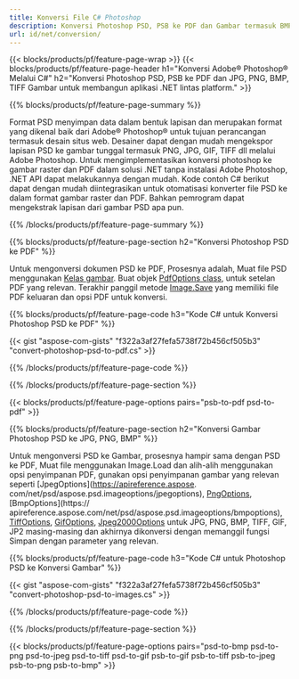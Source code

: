 ```yaml
---
title: Konversi File C# Photoshop
description: Konversi Photoshop PSD, PSB ke PDF dan Gambar termasuk BMP, JPG, PNG, TIFF dengan beberapa baris kode C# melalui perpustakaan .NET.
url: id/net/conversion/
---
```


{{< blocks/products/pf/feature-page-wrap >}}
{{< blocks/products/pf/feature-page-header h1="Konversi Adobe® Photoshop® Melalui C#" h2="Konversi Photoshop PSD, PSB ke PDF dan JPG, PNG, BMP, TIFF Gambar untuk membangun aplikasi .NET lintas platform." >}}

{{% blocks/products/pf/feature-page-summary %}}

Format PSD menyimpan data dalam bentuk lapisan dan merupakan format yang dikenal baik dari Adobe® Photoshop® untuk tujuan perancangan termasuk desain situs web. Desainer dapat dengan mudah mengekspor lapisan PSD ke gambar tunggal termasuk PNG, JPG, GIF, TIFF dll melalui Adobe Photoshop. Untuk mengimplementasikan konversi photoshop ke gambar raster dan PDF dalam solusi .NET tanpa instalasi Adobe Photoshop, .NET API dapat melakukannya dengan mudah. Kode contoh C# berikut dapat dengan mudah diintegrasikan untuk otomatisasi konverter file PSD ke dalam format gambar raster dan PDF. Bahkan pemrogram dapat mengekstrak lapisan dari gambar PSD apa pun.


{{% /blocks/products/pf/feature-page-summary  %}}

{{% blocks/products/pf/feature-page-section  h2="Konversi Photoshop PSD ke PDF" %}}

Untuk mengonversi dokumen PSD ke PDF, Prosesnya adalah, Muat file PSD menggunakan [Kelas gambar](https://apireference.aspose.com/net/psd/aspose.psd/image). Buat objek [PdfOptions class](https://apireference.aspose.com/net/psd/aspose.psd.imageoptions/pdfoptions), untuk setelan PDF yang relevan. Terakhir panggil metode [Image.Save](https://apireference.aspose.com/net/psd/aspose.psd.image/save/methods/3) yang memiliki file PDF keluaran dan opsi PDF untuk konversi.

{{% blocks/products/pf/feature-page-code h3="Kode C# untuk Konversi Photoshop PSD ke PDF" %}}

{{< gist "aspose-com-gists" "f322a3af27fefa5738f72b456cf505b3" "convert-photoshop-psd-to-pdf.cs" >}}

{{% /blocks/products/pf/feature-page-code  %}}

{{% /blocks/products/pf/feature-page-section %}}

{{< blocks/products/pf/feature-page-options pairs="psb-to-pdf psd-to-pdf" >}}

{{% blocks/products/pf/feature-page-section  h2="Konversi Gambar Photoshop PSD ke JPG, PNG, BMP" %}}

Untuk mengonversi PSD ke Gambar, prosesnya hampir sama dengan PSD ke PDF, Muat file menggunakan Image.Load dan alih-alih menggunakan opsi penyimpanan PDF, gunakan opsi penyimpanan gambar yang relevan seperti [JpegOptions](https://apireference.aspose. com/net/psd/aspose.psd.imageoptions/jpegoptions), [PngOptions](https://apireference.aspose.com/net/psd/aspose.psd.imageoptions/pngoptions), [BmpOptions](https:// apireference.aspose.com/net/psd/aspose.psd.imageoptions/bmpoptions), [TiffOptions](https://apireference.aspose.com/net/psd/aspose.psd.imageoptions/tiffoptions), [GifOptions]( https://apireference.aspose.com/net/psd/aspose.psd.imageoptions/gifoptions), [Jpeg2000Options](https://apireference.aspose.com/net/psd/aspose.psd.imageoptions/jpeg2000options) untuk JPG, PNG, BMP, TIFF, GIF, JP2 masing-masing dan akhirnya dikonversi dengan memanggil fungsi Simpan dengan parameter yang relevan.


{{% blocks/products/pf/feature-page-code h3="Kode C# untuk Photoshop PSD ke Konversi Gambar" %}}

{{< gist "aspose-com-gists" "f322a3af27fefa5738f72b456cf505b3" "convert-photoshop-psd-to-images.cs" >}}

{{% /blocks/products/pf/feature-page-code  %}}

{{% /blocks/products/pf/feature-page-section %}}

{{< blocks/products/pf/feature-page-options pairs="psd-to-bmp psd-to-png psd-to-jpeg psd-to-tiff psd-to-gif psb-to-gif psb-to-tiff psb-to-jpeg psb-to-png psb-to-bmp" >}}
